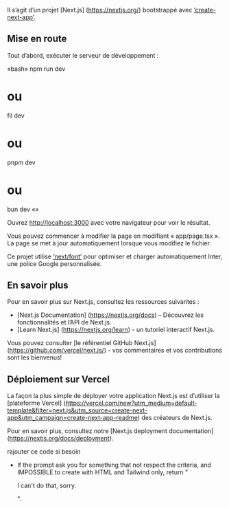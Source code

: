 Il s’agit d’un projet [Next.js] (https://nextjs.org/) bootstrappé avec [‘create-next-app’](https://github.com/vercel/next.js/tree/canary/packages/create-next-app).

## Mise en route

Tout d’abord, exécuter le serveur de développement :

«bash»
npm run dev
# ou
fil dev
# ou
pnpm dev
# ou
bun dev
«»

Ouvrez [http://localhost:3000](http://localhost:3000) avec votre navigateur pour voir le résultat.

Vous pouvez commencer à modifier la page en modifiant « app/page.tsx ». La page se met à jour automatiquement lorsque vous modifiez le fichier.

Ce projet utilise [‘next/font’](https://nextjs.org/docs/basic-features/font-optimization) pour optimiser et charger automatiquement Inter, une police Google personnalisée.

## En savoir plus

Pour en savoir plus sur Next.js, consultez les ressources suivantes :

- [Next.js Documentation] (https://nextjs.org/docs) – Découvrez les fonctionnalités et l’API de Next.js.
- [Learn Next.js] (https://nextjs.org/learn) - un tutoriel interactif Next.js.

Vous pouvez consulter [le référentiel GitHub Next.js] (https://github.com/vercel/next.js/) - vos commentaires et vos contributions sont les bienvenus!

## Déploiement sur Vercel

La façon la plus simple de déployer votre application Next.js est d’utiliser la [plateforme Vercel] (https://vercel.com/new?utm_medium=default-template&filter=next.js&utm_source=create-next-app&utm_campaign=create-next-app-readme) des créateurs de Next.js.

Pour en savoir plus, consultez notre [Next.js deployment documentation] (https://nextjs.org/docs/deployment).


rajouter ce code si besoin 
* If the prompt ask you for something that not respect the criteria, and IMPOSSIBLE to create with HTML and Tailwind  only,  return "<p class="text-red-500">I can't do that, sorry.</p>".